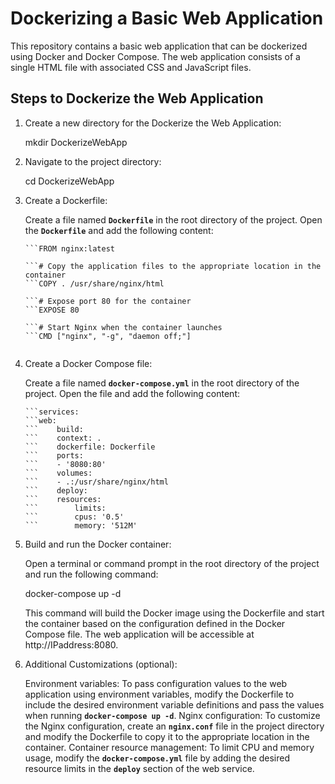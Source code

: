 # Dockerizing a Basic Web Application

This repository contains a basic web application that can be dockerized using Docker and Docker Compose. The web application consists of a single HTML file with associated CSS and JavaScript files.

## Steps to Dockerize the Web Application

1. Create a new directory for the Dockerize the Web Application:

    mkdir DockerizeWebApp

2. Navigate to the project directory:

    cd DockerizeWebApp

3. Create a Dockerfile:

    Create a file named **`Dockerfile`** in the root directory of the project. Open the **`Dockerfile`** and add the following content:

    ```# Use an official Nginx runtime as the base image
    ```FROM nginx:latest

    ```# Copy the application files to the appropriate location in the container
    ```COPY . /usr/share/nginx/html

    ```# Expose port 80 for the container
    ```EXPOSE 80

    ```# Start Nginx when the container launches
    ```CMD ["nginx", "-g", "daemon off;"]


4. Create a Docker Compose file:

    Create a file named **`docker-compose.yml`** in the root directory of the project. Open the file and add the following content:

    ```version: '3'
    ```services:
    ```web:
    ```    build:
    ```    context: .
    ```    dockerfile: Dockerfile
    ```    ports:
    ```    - '8080:80'
    ```    volumes:
    ```    - .:/usr/share/nginx/html
    ```    deploy:
    ```    resources:
    ```        limits:
    ```        cpus: '0.5'
    ```        memory: '512M'

5. Build and run the Docker container:

    Open a terminal or command prompt in the root directory of the project and run the following command:

    docker-compose up -d

    This command will build the Docker image using the Dockerfile and start the container based on the configuration defined in the Docker Compose file. The web application will be accessible at http://IPaddress:8080.

6. Additional Customizations (optional):

    Environment variables: To pass configuration values to the web application using environment variables, modify the Dockerfile to include the desired environment variable definitions and pass the values when running **`docker-compose up -d`**.
    Nginx configuration: To customize the Nginx configuration, create an **`nginx.conf`** file in the project directory and modify the Dockerfile to copy it to the appropriate location in the container.
    Container resource management: To limit CPU and memory usage, modify the **`docker-compose.yml`** file by adding the desired resource limits in the **`deploy`** section of the web service.
